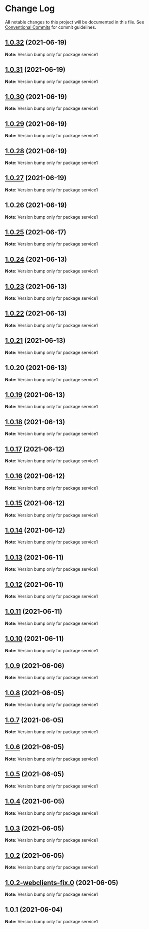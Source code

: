 # Change Log

All notable changes to this project will be documented in this file.
See [Conventional Commits](https://conventionalcommits.org) for commit guidelines.

## [1.0.32](https://github.com/yurikrupnik/mussia8/compare/service1@1.0.31...service1@1.0.32) (2021-06-19)

**Note:** Version bump only for package service1





## [1.0.31](https://github.com/yurikrupnik/mussia8/compare/service1@1.0.30...service1@1.0.31) (2021-06-19)

**Note:** Version bump only for package service1





## [1.0.30](https://github.com/yurikrupnik/mussia8/compare/service1@1.0.29...service1@1.0.30) (2021-06-19)

**Note:** Version bump only for package service1





## [1.0.29](https://github.com/yurikrupnik/mussia8/compare/service1@1.0.28...service1@1.0.29) (2021-06-19)

**Note:** Version bump only for package service1





## [1.0.28](https://github.com/yurikrupnik/mussia8/compare/service1@1.0.27...service1@1.0.28) (2021-06-19)

**Note:** Version bump only for package service1





## [1.0.27](https://github.com/yurikrupnik/mussia8/compare/service1@1.0.26...service1@1.0.27) (2021-06-19)

**Note:** Version bump only for package service1





## 1.0.26 (2021-06-19)

**Note:** Version bump only for package service1





## [1.0.25](https://github.com/yurikrupnik/mussia8/compare/service1@1.0.24...service1@1.0.25) (2021-06-17)

**Note:** Version bump only for package service1





## [1.0.24](https://github.com/yurikrupnik/mussia8/compare/service1@1.0.23...service1@1.0.24) (2021-06-13)

**Note:** Version bump only for package service1





## [1.0.23](https://github.com/yurikrupnik/mussia8/compare/service1@1.0.22...service1@1.0.23) (2021-06-13)

**Note:** Version bump only for package service1





## [1.0.22](https://github.com/yurikrupnik/mussia8/compare/service1@1.0.21...service1@1.0.22) (2021-06-13)

**Note:** Version bump only for package service1





## [1.0.21](https://github.com/yurikrupnik/mussia8/compare/service1@1.0.20...service1@1.0.21) (2021-06-13)

**Note:** Version bump only for package service1





## 1.0.20 (2021-06-13)

**Note:** Version bump only for package service1





## [1.0.19](https://github.com/yurikrupnik/mussia8/compare/service1@1.0.17...service1@1.0.19) (2021-06-13)

**Note:** Version bump only for package service1





## [1.0.18](https://github.com/yurikrupnik/mussia8/compare/service1@1.0.17...service1@1.0.18) (2021-06-13)

**Note:** Version bump only for package service1





## [1.0.17](https://github.com/yurikrupnik/mussia8/compare/service1@1.0.16...service1@1.0.17) (2021-06-12)

**Note:** Version bump only for package service1





## [1.0.16](https://github.com/yurikrupnik/mussia8/compare/service1@1.0.15...service1@1.0.16) (2021-06-12)

**Note:** Version bump only for package service1





## [1.0.15](https://github.com/yurikrupnik/mussia8/compare/service1@1.0.13...service1@1.0.15) (2021-06-12)

**Note:** Version bump only for package service1





## [1.0.14](https://github.com/yurikrupnik/mussia8/compare/service1@1.0.13...service1@1.0.14) (2021-06-12)

**Note:** Version bump only for package service1





## [1.0.13](https://github.com/yurikrupnik/mussia8/compare/service1@1.0.12...service1@1.0.13) (2021-06-11)

**Note:** Version bump only for package service1





## [1.0.12](https://github.com/yurikrupnik/mussia8/compare/service1@1.0.11...service1@1.0.12) (2021-06-11)

**Note:** Version bump only for package service1





## [1.0.11](https://github.com/yurikrupnik/mussia8/compare/service1@1.0.10...service1@1.0.11) (2021-06-11)

**Note:** Version bump only for package service1





## [1.0.10](https://github.com/yurikrupnik/mussia8/compare/service1@1.0.9...service1@1.0.10) (2021-06-11)

**Note:** Version bump only for package service1





## [1.0.9](https://github.com/yurikrupnik/mussia8/compare/service1@1.0.8...service1@1.0.9) (2021-06-06)

**Note:** Version bump only for package service1





## [1.0.8](https://github.com/yurikrupnik/mussia8/compare/service1@1.0.7...service1@1.0.8) (2021-06-05)

**Note:** Version bump only for package service1





## [1.0.7](https://github.com/yurikrupnik/mussia8/compare/service1@1.0.6...service1@1.0.7) (2021-06-05)

**Note:** Version bump only for package service1





## [1.0.6](https://github.com/yurikrupnik/mussia8/compare/service1@1.0.5...service1@1.0.6) (2021-06-05)

**Note:** Version bump only for package service1





## [1.0.5](https://github.com/yurikrupnik/mussia8/compare/service1@1.0.4...service1@1.0.5) (2021-06-05)

**Note:** Version bump only for package service1





## [1.0.4](https://github.com/yurikrupnik/mussia8/compare/service1@1.0.3...service1@1.0.4) (2021-06-05)

**Note:** Version bump only for package service1





## [1.0.3](https://github.com/yurikrupnik/mussia8/compare/service1@1.0.2...service1@1.0.3) (2021-06-05)

**Note:** Version bump only for package service1





## [1.0.2](https://github.com/yurikrupnik/mussia8/compare/service1@1.0.2-webclients-fix.0...service1@1.0.2) (2021-06-05)

**Note:** Version bump only for package service1





## [1.0.2-webclients-fix.0](https://github.com/yurikrupnik/mussia8/compare/service1@1.0.1...service1@1.0.2-webclients-fix.0) (2021-06-05)

**Note:** Version bump only for package service1





## 1.0.1 (2021-06-04)

**Note:** Version bump only for package service1
